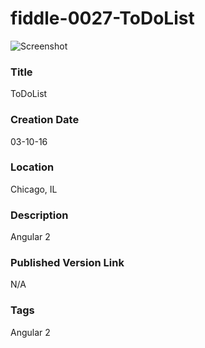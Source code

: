 fiddle-0027-ToDoList
======

![Screenshot](screenshot.png)


### Title

ToDoList


### Creation Date

03-10-16


### Location

Chicago, IL


### Description

Angular 2


### Published Version Link

N/A


### Tags

Angular 2
